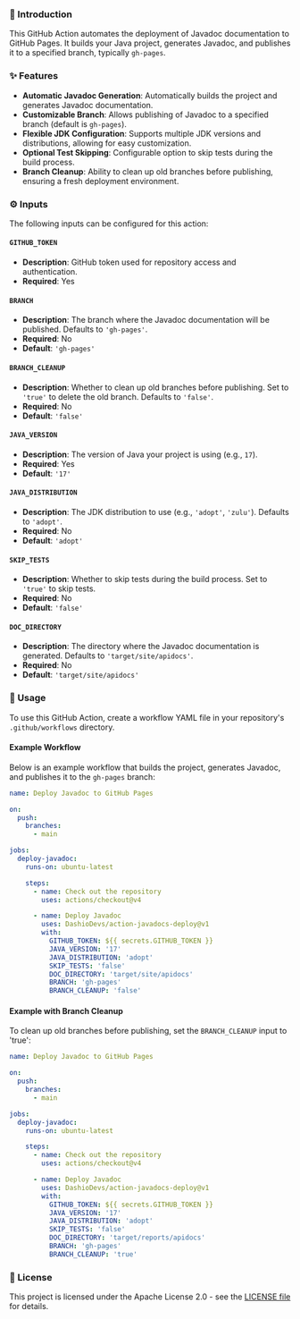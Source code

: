 ### 📘 Introduction

This GitHub Action automates the deployment of Javadoc documentation to GitHub Pages. It builds your Java project, generates Javadoc, and publishes it to a specified branch, typically `gh-pages`.

### ✨ Features

- **Automatic Javadoc Generation**: Automatically builds the project and generates Javadoc documentation.
- **Customizable Branch**: Allows publishing of Javadoc to a specified branch (default is `gh-pages`).
- **Flexible JDK Configuration**: Supports multiple JDK versions and distributions, allowing for easy customization.
- **Optional Test Skipping**: Configurable option to skip tests during the build process.
- **Branch Cleanup**: Ability to clean up old branches before publishing, ensuring a fresh deployment environment.

### ⚙️ Inputs

The following inputs can be configured for this action:

#### `GITHUB_TOKEN`
- **Description**: GitHub token used for repository access and authentication.
- **Required**: Yes

#### `BRANCH`
- **Description**: The branch where the Javadoc documentation will be published. Defaults to `'gh-pages'`.
- **Required**: No
- **Default**: `'gh-pages'`

#### `BRANCH_CLEANUP`
- **Description**: Whether to clean up old branches before publishing. Set to `'true'` to delete the old branch. Defaults to `'false'`.
- **Required**: No
- **Default**: `'false'`

#### `JAVA_VERSION`
- **Description**: The version of Java your project is using (e.g., `17`).
- **Required**: Yes
- **Default**: `'17'`

#### `JAVA_DISTRIBUTION`
- **Description**: The JDK distribution to use (e.g., `'adopt'`, `'zulu'`). Defaults to `'adopt'`.
- **Required**: No
- **Default**: `'adopt'`

#### `SKIP_TESTS`
- **Description**: Whether to skip tests during the build process. Set to `'true'` to skip tests.
- **Required**: No
- **Default**: `'false'`

#### `DOC_DIRECTORY`
- **Description**: The directory where the Javadoc documentation is generated. Defaults to `'target/site/apidocs'`.
- **Required**: No
- **Default**: `'target/site/apidocs'`

### 🚀 Usage

To use this GitHub Action, create a workflow YAML file in your repository's `.github/workflows` directory.

#### Example Workflow

Below is an example workflow that builds the project, generates Javadoc, and publishes it to the `gh-pages` branch:

```yaml
name: Deploy Javadoc to GitHub Pages

on:
  push:
    branches:
      - main

jobs:
  deploy-javadoc:
    runs-on: ubuntu-latest

    steps:
      - name: Check out the repository
        uses: actions/checkout@v4

      - name: Deploy Javadoc
        uses: DashioDevs/action-javadocs-deploy@v1
        with:
          GITHUB_TOKEN: ${{ secrets.GITHUB_TOKEN }}
          JAVA_VERSION: '17'
          JAVA_DISTRIBUTION: 'adopt'
          SKIP_TESTS: 'false'
          DOC_DIRECTORY: 'target/site/apidocs'
          BRANCH: 'gh-pages'
          BRANCH_CLEANUP: 'false'
```


#### Example with Branch Cleanup

To clean up old branches before publishing, set the `BRANCH_CLEANUP` input to 'true':

```yaml
name: Deploy Javadoc to GitHub Pages

on:
  push:
    branches:
      - main

jobs:
  deploy-javadoc:
    runs-on: ubuntu-latest

    steps:
      - name: Check out the repository
        uses: actions/checkout@v4

      - name: Deploy Javadoc
        uses: DashioDevs/action-javadocs-deploy@v1
        with:
          GITHUB_TOKEN: ${{ secrets.GITHUB_TOKEN }}
          JAVA_VERSION: '17'
          JAVA_DISTRIBUTION: 'adopt'
          SKIP_TESTS: 'false'
          DOC_DIRECTORY: 'target/reports/apidocs'
          BRANCH: 'gh-pages'
          BRANCH_CLEANUP: 'true'
```

### 📄 License
This project is licensed under the Apache License 2.0 - see the [LICENSE file](https://github.com/DashioDevs/action-javadocs-deploy/blob/main/LICENSE) for details.

